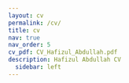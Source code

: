 ```yaml
---
layout: cv
permalink: /cv/
title: cv
nav: true
nav_order: 5
cv_pdf: CV_Hafizul_Abdullah.pdf
description: Hafizul Abdullah CV
  sidebar: left
---
```

